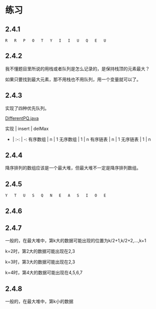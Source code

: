 # 练习

## 2.4.1 

```
R   R   P   O   T   Y   I   I   U   Q   E   U
```

## 2.4.2

我不懂题目里所说的用栈或者队列是怎么记录的，是保持栈顶的元素最大？

如果只要找到最大元素，那不用栈也不用队列，用一个变量就可以了。

## 2.4.3

实现了四种优先队列。

[DifferentPQ.java](https://github.com/Dokyme/algorithms_4th_exercises/blob/master/src/main/java/com/dokyme/alg4/sorting/priorityqueue/DifferentPQ.java)

实现 | insert | delMax 
- | :-: | -: 
有序数组 | n | 1 
无序数组 | 1 | n 
有序链表 | n | 1
无序链表 | 1 | n

## 2.4.4

降序排列的数组应该是一个最大堆，但最大堆不一定是降序排列数组。

## 2.4.5

```
Y   T   U   S   Q   N   E   A   S   I   O   E
```

## 2.4.6

## 2.4.7

一般的，在最大堆中，第k大的数据可能出现的位置为k/2+1,k/2+2,...,k+1

k=2时，第2大的数据可能出现在2,3

k=3时，第3大的数据可能出现在2,3

k=4时，第4大的数据可能出现在4,5,6,7

## 2.4.8

一般的，在最大堆中，第k小的数据